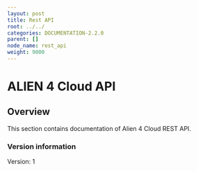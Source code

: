 ```yaml
---
layout: post
title: Rest API
root: ../../
categories: DOCUMENTATION-2.2.0
parent: []
node_name: rest_api
weight: 9000
---
```


# ALIEN 4 Cloud API

## Overview
This section contains documentation of Alien 4 Cloud REST API.

### Version information
Version: 1

